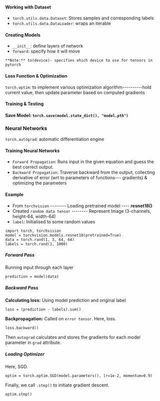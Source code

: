 #### **Working with Dataset**

* `torch.utils.data.Dataset`: Stores samples and corresponding labels
* `torch.utils.data.DataLoader`: wraps an iterable

#### **Creating Models**

* `__init__`: define layers of network
* `forward`: specify how it will move

```
**Note:** to(device)- specifies ehich device to use for tensors in pytorch
```

#### **Loss Function & Optimization**

`torch.optim`: to implement various optimization algorithm----------hold current value, then update parameter based on computed gradients

#### **Training & Testing**

#### **Save Model**: `torch.save(model.state_dict(), "model.pth")`


### **Neural Networks**

`torch.autograd`: automatic differentiation engine

#### **Training Neural Networks**

* `Forward Propagation`: Runs input in the given equation and guess the best correct output.
* `Backward Propagation`: Traverse backward from the output, collecting derivative of error (wrt to parameters of functions--- gradients) & optimizing the parameters


#### **Example**

* From `torchvision` -------- Loading pretrained model ---- **resnet18()**
* Created `random data tensor` -------- Represent Image (3-channels, height-64, width-64) 
* `label`: Initialised to some random values

```
import torch, torchvision
model = torchvision.models.resnet18(pretrained=True)
data = torch.rand(1, 3, 64, 64)
labels = torch.rand(1, 1000)
```

##### **Forward Pass**

Running input through each layer

```
prediction = model(data)
```

##### **Backward Pass**

**Calculating loss:** Using model prediction and original label

```
loss = (prediction - labels).sum()
```

**Backpropagation:** Called on `error tensor`. Here, loss.

```
loss.backward() 
```

Then `autograd` calculates and stores the gradients for each model parameter in `grad` attribute.

##### **Loading Optimizer**

Here, SGD.

```
optim = torch.optim.SGD(model.parameters(), lr=1e-2, momentum=0.9)
```

Finally, we call `.step()` to initiate gradient descent. 

```
optim.step()
```
